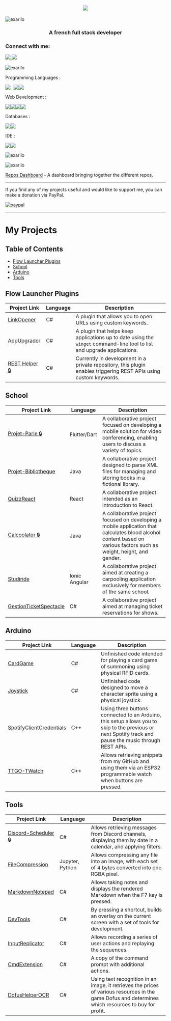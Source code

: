 <h1 align="center">
  <img src="https://readme-components.vercel.app/api?component=text&text=ROMAIN%20MADERY&fill=linear-gradient%28to%20top%2C%20%23007bff%200%25%2C%20%2328a745%20100%25%29%3B&logo=sql-server&svgfill=ff0808"> 
</h1>


<p align="left"> <img src="https://komarev.com/ghpvc/?username=exarilo&label=Profile%20views&color=0e75b6&style=flat" alt="exarilo" /> </p>
<h3 align="center">A french full stack developer</h3>

### Connect with me:
 

<a href="mailto:romain.madery92@gmail.com">
  <img src="https://img.shields.io/badge/Gmail-D14836?style=for-the-badge&logo=gmail&logoColor=white" />
</a>

<a href="https://www.linkedin.com/in/romain-madery-5a001414b/" target="_blank">
  <img src="https://img.shields.io/badge/linkedin-%230077B5.svg?style=for-the-badge&logo=linkedin&logoColor=white" />
</a>

<p align="left"> <img src="https://github-profile-trophy.vercel.app/?username=exarilo&theme=onedark" alt="exarilo" /></p>


Programming Languages : 


<div style="display: flex;">
  <img src="https://readme-components.vercel.app/api?component=logo&fill=black&logo=csharp&svgfill=a263da" style="margin-right: 10px;">

  <img src="https://readme-components.vercel.app/api?component=logo&fill=black&logo=java&svgfill=f89917">

<img src="https://readme-components.vercel.app/api?component=logo&fill=black&logo=python&svgfill=3673a5">

</div>


Web Development :  

<div style="display: flex;">
   <img src="https://readme-components.vercel.app/api?component=logo&fill=black&logo=node.js&svgfill=659b60">
   <img src="https://readme-components.vercel.app/api?component=logo&fill=black&logo=html5&svgfill=f06629">
   <img src="https://readme-components.vercel.app/api?component=logo&fill=black&logo=css3&svgfill=2d53e4">
   <img src="https://readme-components.vercel.app/api?component=logo&fill=black&logo=express js&svgfill=2d53e4">
</div>

Databases : 

<div style="display: flex;">
   <img src="https://readme-components.vercel.app/api?component=logo&fill=black&logo=mysql&svgfill=e48e00">
   <img src="https://readme-components.vercel.app/api?component=logo&fill=black&logo=oracle&svgfill=ff0808">
</div>

IDE : 

<div style="display: flex;">
   <img src="https://readme-components.vercel.app/api?component=logo&fill=black&logo=visual studio&svgfill=ac7ee1">

   <img src="https://readme-components.vercel.app/api?component=logo&fill=black&logo=visual studio code&svgfill=2db1f4">

</div>

<p><img align="center" src="https://github-readme-stats.vercel.app/api/top-langs?username=exarilo&show_icons=true&locale=en&layout=compact" alt="exarilo" /></p>

<p><img align="center" src="https://github-readme-streak-stats.herokuapp.com/?user=exarilo&" alt="exarilo" /></p>

[Repos Dashboard](https://github.com/Exarilo/Repos-Dashboard) - A dashboard bringing together the different repos.

 ---

If you find any of my projects useful and would like to support me, you can make a donation via PayPal.

[![paypal](https://www.paypalobjects.com/en_US/i/btn/btn_donate_LG.gif)](https://www.paypal.com/donate/?hosted_button_id=BZVCT8CD7BLWU)

 ---


# My Projects

## Table of Contents
- [Flow Launcher Plugins](#flow-launcher-plugins)
- [School](#school)
- [Arduino](#arduino)
- [Tools](#tools)

## Flow Launcher Plugins
| Project Link | Language | Description |
|--------------|----------|-------------|
| [LinkOpener](https://github.com/Exarilo/Flow.Launcher.Plugin.LinkOpener) | C# | A plugin that allows you to open URLs using custom keywords. |
| [AppUpgrader](https://github.com/Exarilo/Flow.Launcher.Plugin.AppUpgrader) | C# | A plugin that helps keep applications up to date using the `winget` command-line tool to list and upgrade applications. |
| [REST Helper 🔒](https://github.com/Exarilo/Flow.Launcher.Plugin.REST_Helper) | C# | Currently in development in a private repository, this plugin enables triggering REST APIs using custom keywords. |

## School
| Project Link | Language | Description |
|--------------|----------|-------------|
| [Projet-Parle 🔒](https://github.com/Exarilo/Projet-Parle) | Flutter/Dart | A collaborative project focused on developing a mobile solution for video conferencing, enabling users to discuss a variety of topics. |
| [Projet-Bibliotheque](https://github.com/Exarilo/ProjetBibliotheque) | Java | A collaborative project designed to parse XML files for managing and storing books in a fictional library. |
| [QuizzReact](https://github.com/Exarilo/QuizzReact) | React | A collaborative project intended as an introduction to React. |
| [Calcoolator 🔒](https://github.com/Exarilo/Calcoolator) | Java | A collaborative project focused on developing a mobile application that calculates blood alcohol content based on various factors such as weight, height, and gender. |
| [Studiride](https://github.com/Kesu19/Projet-Lab) | Ionic Angular | A collaborative project aimed at creating a carpooling application exclusively for members of the same school. |
| [GestionTicketSpectacle](https://github.com/Exarilo/GestionTicketSpectacle) | C# | A collaborative project aimed at managing ticket reservations for shows. |

## Arduino
| Project Link | Language | Description |
|--------------|----------|-------------|
| [CardGame](https://github.com/Exarilo/ArduinoCardGame) | C# | Unfinished code intended for playing a card game of summoning using physical RFID cards. |
| [Joystick](https://github.com/Exarilo/ArduinoJoystick) | C# | Unfinished code designed to move a character sprite using a physical joystick. |
| [SpotifyClientCredentials](https://github.com/Exarilo/CodeArduino/blob/main/SpotifyClientCredentials/SpotifyClientCredentials.ino) | C++ | Using three buttons connected to an Arduino, this setup allows you to skip to the previous or next Spotify track and pause the music through REST APIs. |
| [TTGO-TWatch](https://github.com/Exarilo/CodeArduino/tree/main/TTGO-TWatch) | C++ | Allows retrieving snippets from my GitHub and using them via an ESP32 programmable watch when buttons are pressed. |

## Tools
| Project Link | Language | Description |
|--------------|----------|-------------|
| [Discord-Scheduler 🔒](https://github.com/Exarilo/Discord-Scheduler) | C# | Allows retrieving messages from Discord channels, displaying them by date in a calendar, and applying filters. |
| [FileCompression](https://github.com/Exarilo/FileCompression) | Jupyter, Python | Allows compressing any file into an image, with each set of 4 bytes converted into one RGBA pixel. |
| [MarkdownNotepad](https://github.com/Exarilo/MarkdownNotepad) | C# | Allows taking notes and displays the rendered Markdown when the F7 key is pressed. |
| [DevTools](https://github.com/Exarilo/DevTools) | C# | By pressing a shortcut, builds an overlay on the current screen with a set of tools for development. |
| [InputReplicator](https://github.com/Exarilo/InputReplicator) | C# | Allows recording a series of user actions and replaying the sequences. |
| [CmdExtension](https://github.com/Exarilo/CmdExtension) | C# | A copy of the command prompt with additional actions. |
| [DofusHelperOCR](https://github.com/Exarilo/DofusHelperOCR) | C# | Using text recognition in an image, it retrieves the prices of various resources in the game Dofus and determines which resources to buy for profit. |
